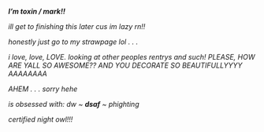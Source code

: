 ***I’m _toxin / mark!!_***

 *ill get to finishing this later cus im lazy rn!!*
 
 *honestly just go to my strawpage lol . . .*

 *i love, love, LOVE. looking at other peoples rentrys and such! PLEASE, HOW ARE YALL SO AWESOME?? AND YOU DECORATE SO BEAUTIFULLYYYY AAAAAAAA*

*AHEM . . . sorry hehe*

*is obsessed with:*
*dw ~ **dsaf** ~ phighting*

*certified night owl!!!*
<!---
toxin-catz/toxin-catz is a ✨ special ✨ repository because its `README.md` (this file) appears on your GitHub profile.
You can click the Preview link to take a look at your changes.
--->

